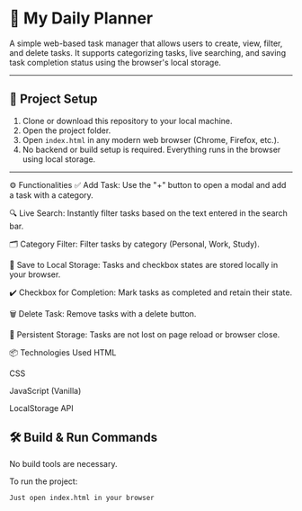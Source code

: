 # 📝 My Daily Planner

A simple web-based task manager that allows users to create, view, filter, and delete tasks. It supports categorizing tasks, live searching, and saving task completion status using the browser's local storage.

---

## 📁 Project Setup

1. Clone or download this repository to your local machine.
2. Open the project folder.
3. Open `index.html` in any modern web browser (Chrome, Firefox, etc.).
4. No backend or build setup is required. Everything runs in the browser using local storage.

---

⚙️ Functionalities
✅ Add Task: Use the "+" button to open a modal and add a task with a category.

🔍 Live Search: Instantly filter tasks based on the text entered in the search bar.

🗂️ Category Filter: Filter tasks by category (Personal, Work, Study).

💾 Save to Local Storage: Tasks and checkbox states are stored locally in your browser.

✔️ Checkbox for Completion: Mark tasks as completed and retain their state.

🗑️ Delete Task: Remove tasks with a delete button.

🔄 Persistent Storage: Tasks are not lost on page reload or browser close.

📦 Technologies Used
HTML

CSS

JavaScript (Vanilla)

LocalStorage API





## 🛠️ Build & Run Commands

No build tools are necessary.

To run the project:

```bash
Just open index.html in your browser
